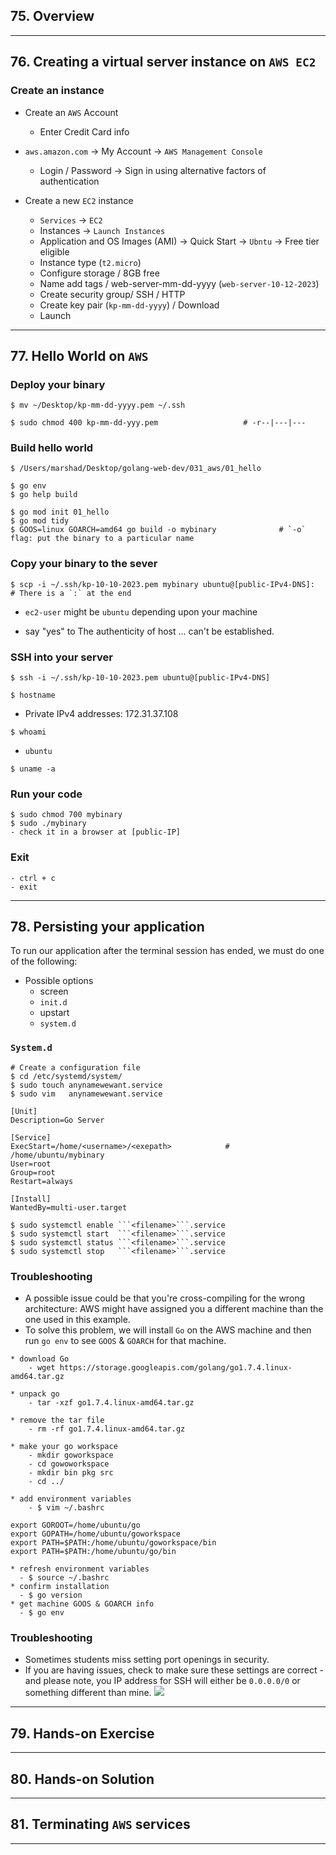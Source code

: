 ## 75. Overview

***

## 76. Creating a virtual server instance on `AWS EC2`

### Create an instance

* Create an `AWS` Account
    - Enter Credit Card info

* `aws.amazon.com` -> My Account -> `AWS Management Console` 
    - Login / Password -> Sign in using alternative factors of authentication

* Create a new `EC2` instance
    - `Services` -> `EC2`
    - Instances -> `Launch Instances`
    - Application and OS Images (AMI) -> Quick Start -> `Ubntu` -> Free tier eligible
    - Instance type (`t2.micro`)
    - Configure storage / 8GB free 
    - Name add tags / web-server-mm-dd-yyyy (`web-server-10-12-2023`)
    - Create security group/ SSH / HTTP
    - Create key pair (`kp-mm-dd-yyyy`) / Download
    - Launch

***

## 77. Hello World on `AWS`

### Deploy your binary

```
$ mv ~/Desktop/kp-mm-dd-yyyy.pem ~/.ssh
```

```
$ sudo chmod 400 kp-mm-dd-yyy.pem                   # -r--|---|---
```

### Build hello world

```
$ /Users/marshad/Desktop/golang-web-dev/031_aws/01_hello

$ go env
$ go help build

$ go mod init 01_hello
$ go mod tidy
$ GOOS=linux GOARCH=amd64 go build -o mybinary              # `-o` flag: put the binary to a particular name
```

### Copy your binary to the sever

```
$ scp -i ~/.ssh/kp-10-10-2023.pem mybinary ubuntu@[public-IPv4-DNS]:              # There is a `:` at the end
```

* `ec2-user` might be `ubuntu` depending upon your machine
 - say "yes" to The authenticity of host ... can't be established.

### SSH into your server

```
$ ssh -i ~/.ssh/kp-10-10-2023.pem ubuntu@[public-IPv4-DNS]
```

```
$ hostname
```
* Private IPv4 addresses: 172.31.37.108

```
$ whoami
```
* `ubuntu`

```
$ uname -a
```

### Run your code

```
$ sudo chmod 700 mybinary
$ sudo ./mybinary
- check it in a browser at [public-IP]
```

### Exit

```
- ctrl + c
- exit
```

***

## 78. Persisting your application

To run our application after the terminal session has ended, we must do one of the following:

* Possible options
    - screen
    - `init.d`
    - upstart
    - `system.d`

### `System.d`

```
# Create a configuration file
$ cd /etc/systemd/system/
$ sudo touch anynamewewant.service
$ sudo vim   anynamewewant.service
```

```
[Unit]
Description=Go Server

[Service]
ExecStart=/home/<username>/<exepath>            # /home/ubuntu/mybinary
User=root
Group=root
Restart=always

[Install]
WantedBy=multi-user.target
```

```
$ sudo systemctl enable ```<filename>```.service
$ sudo systemctl start  ```<filename>```.service
$ sudo systemctl status ```<filename>```.service
$ sudo systemctl stop   ```<filename>```.service
```

### Troubleshooting

* A possible issue could be that you're cross-compiling for the wrong architecture: AWS might have assigned you a different machine than the one used in this example. 
* To solve this problem, we will install `Go` on the AWS machine and then run `go env` to see `GOOS` & `GOARCH` for that machine.

```
* download Go
    - wget https://storage.googleapis.com/golang/go1.7.4.linux-amd64.tar.gz

* unpack go
    - tar -xzf go1.7.4.linux-amd64.tar.gz

* remove the tar file
    - rm -rf go1.7.4.linux-amd64.tar.gz

* make your go workspace
    - mkdir goworkspace
    - cd gowoworkspace
    - mkdir bin pkg src
    - cd ../
```

```
* add environment variables
    - $ vim ~/.bashrc

export GOROOT=/home/ubuntu/go
export GOPATH=/home/ubuntu/goworkspace
export PATH=$PATH:/home/ubuntu/goworkspace/bin
export PATH=$PATH:/home/ubuntu/go/bin
```

```
* refresh environment variables
  - $ source ~/.bashrc
* confirm installation
  - $ go version
* get machine GOOS & GOARCH info
  - $ go env
```

### Troubleshooting

* Sometimes students miss setting port openings in security. 
* If you are having issues, check to make sure these settings are correct - and please note, you IP address for SSH will either be `0.0.0.0/0` or something different than mine.
![](security.png)

***

## 79. Hands-on Exercise

***

## 80. Hands-on Solution

***

## 81. Terminating `AWS` services

***
